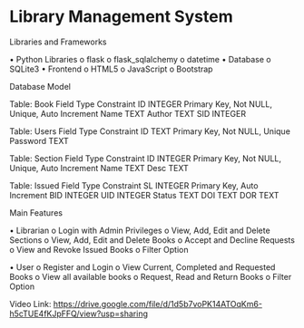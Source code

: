 # Library Management System

Libraries and Frameworks

• Python Libraries
  o flask
  o flask_sqlalchemy
  o datetime
  • Database
  o SQLite3
  • Frontend
  o HTML5
  o JavaScript
  o Bootstrap

Database Model

Table: Book
Field Type Constraint
ID INTEGER Primary Key, Not NULL,
Unique, Auto Increment
Name TEXT
Author TEXT
SID INTEGER

Table: Users
Field Type Constraint
ID TEXT Primary Key, Not NULL,
Unique
Password TEXT

Table: Section
Field Type Constraint
ID INTEGER Primary Key, Not NULL,
Unique, Auto Increment
Name TEXT
Desc TEXT

Table: Issued
Field Type Constraint
SL INTEGER Primary Key, Auto Increment
BID INTEGER
UID INTEGER
Status TEXT
DOI TEXT
DOR TEXT

Main Features

• Librarian
  o Login with Admin Privileges
  o View, Add, Edit and Delete Sections
  o View, Add, Edit and Delete Books
  o Accept and Decline Requests
  o View and Revoke Issued Books
  o Filter Option

• User
  o Register and Login
  o View Current, Completed and Requested Books
  o View all available books
  o Request, Read and Return Books
  o Filter Option

Video Link: https://drive.google.com/file/d/1d5b7voPK14ATOqKm6-h5cTUE4fKJpFFQ/view?usp=sharing
